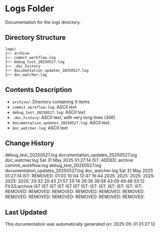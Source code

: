 <!-- filepath: /home/michaelnewham/Projects/create_python_project/logs/aboutthisfolder.md -->
# Logs Folder

Documentation for the logs directory.

## Directory Structure

```
logs/
├── archive
├── commit_workflow.log
├── debug_test_20250527.log
├── .doc_history
├── documentation_updates_20250527.log
├── doc_watcher.log
```

## Contents Description

- `archive/`: Directory containing 0 items
- `commit_workflow.log`: ASCII text
- `debug_test_20250527.log`: ASCII text
- `.doc_history`: ASCII text, with very long lines (346)
- `documentation_updates_20250527.log`: ASCII text
- `doc_watcher.log`: ASCII text

## Change History

debug_test_20250527.log
documentation_updates_20250527.log
doc_watcher.log
Sat 31 May 2025 01:27:14 IST: ADDED: archive commit_workflow.log debug_test_20250527.log documentation_updates_20250527.log doc_watcher.log 
Sat 31 May 2025 01:27:14 IST: REMOVED:             01:03 10:04 12:47 16:44 2025: 2025: 2025: 2025: 2025: 2025: 20:32 20:43 21:57 25:14 26:36 39:58 43:09 49:48 53:12 FILES:archive IST IST IST IST IST IST IST: IST: IST: IST: IST: IST: IST: REMOVED: REMOVED: REMOVED: REMOVED: REMOVED: REMOVED: REMOVED: REMOVED: REMOVED: REMOVED: REMOVED: REMOVED: 

## Last Updated

This documentation was automatically generated on: 2025-05-31 01:27:12
